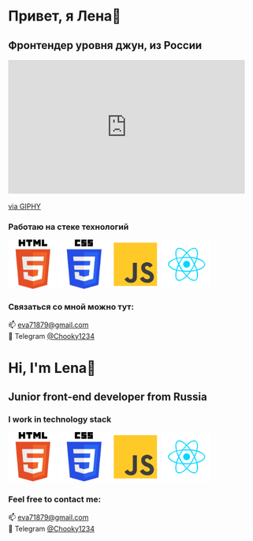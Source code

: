 # Привет, я Лена👋
## Фронтендер уровня джун, из России

<iframe src="https://giphy.com/embed/3uxdGlsRcWZlC" width="480" height="271" style="" frameBorder="0" class="giphy-embed" allowFullScreen></iframe><p><a href="https://giphy.com/gifs/computer-simon-catcat-3uxdGlsRcWZlC">via GIPHY</a></p>

### Работаю на стеке технологий
<p>
  <img src="assets/html.svg" alt="HTML" width="100px"/>
  <img src="assets/css.svg" alt="CSS" width="100px"/>
  <img src="assets/js.svg" alt="JS" width="100px"/>
  <img src="assets/react.svg" alt="React" width="100px"/>
</p>

### Связаться со мной можно тут:
📫 eva71879@gmail.com  
💬 Telegram <a href="https://t.me/Chooky1234">@Chooky1234</a>


# Hi, I'm Lena👋
## Junior front-end developer from Russia 

### I work in technology stack
<p>
  <img src="assets/html.svg" alt="HTML" width="100px"/>
  <img src="assets/css.svg" alt="CSS" width="100px"/>
  <img src="assets/js.svg" alt="JS" width="100px"/>
  <img src="assets/react.svg" alt="React" width="100px"/>
</p>

### Feel free to contact me:
📫 eva71879@gmail.com  
💬 Telegram <a href="https://t.me/Chooky1234">@Chooky1234</a>
